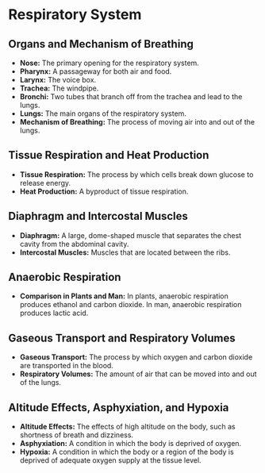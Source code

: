 
# Respiratory System

## Organs and Mechanism of Breathing

*   **Nose:** The primary opening for the respiratory system.
*   **Pharynx:** A passageway for both air and food.
*   **Larynx:** The voice box.
*   **Trachea:** The windpipe.
*   **Bronchi:** Two tubes that branch off from the trachea and lead to the lungs.
*   **Lungs:** The main organs of the respiratory system.
*   **Mechanism of Breathing:** The process of moving air into and out of the lungs.

## Tissue Respiration and Heat Production

*   **Tissue Respiration:** The process by which cells break down glucose to release energy.
*   **Heat Production:** A byproduct of tissue respiration.

## Diaphragm and Intercostal Muscles

*   **Diaphragm:** A large, dome-shaped muscle that separates the chest cavity from the abdominal cavity.
*   **Intercostal Muscles:** Muscles that are located between the ribs.

## Anaerobic Respiration

*   **Comparison in Plants and Man:** In plants, anaerobic respiration produces ethanol and carbon dioxide. In man, anaerobic respiration produces lactic acid.

## Gaseous Transport and Respiratory Volumes

*   **Gaseous Transport:** The process by which oxygen and carbon dioxide are transported in the blood.
*   **Respiratory Volumes:** The amount of air that can be moved into and out of the lungs.

## Altitude Effects, Asphyxiation, and Hypoxia

*   **Altitude Effects:** The effects of high altitude on the body, such as shortness of breath and dizziness.
*   **Asphyxiation:** A condition in which the body is deprived of oxygen.
*   **Hypoxia:** A condition in which the body or a region of the body is deprived of adequate oxygen supply at the tissue level.
